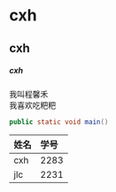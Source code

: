 # cxh
## cxh
##### cxh
我叫程馨禾  
我喜欢吃粑粑
```java
public static void main()
```
姓名|学号
:-|:-
cxh|2283
jlc|2231
